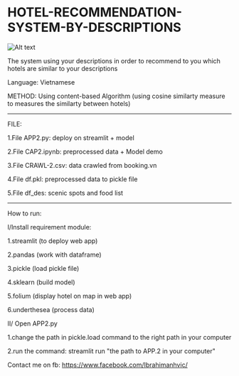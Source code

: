 # HOTEL-RECOMMENDATION-SYSTEM-BY-DESCRIPTIONS

![Alt text](https://i.ibb.co/V2kYZB0/HOTEL.png)

The system using your descriptions in order to recommend to you which hotels are similar to your descriptions

Language: Vietnamese

METHOD: Using content-based Algorithm (using cosine similarty measure to measures the similarty between hotels)

-------------------------------------------------------------------------------------------------
FILE:

  1.File APP2.py: deploy on streamlit + model
  
  2.File CAP2.ipynb: preprocessed data + Model demo
  
  3.File CRAWL-2.csv: data crawled from booking.vn
  
  4.File df.pkl: preprocessed data to pickle file
  
  5.File df_des: scenic spots and food list
  
-------------------------------------------------------------------------------------------------
How to run:

I/Install requirement module:

  1.streamlit (to deploy web app)
  
  2.pandas (work with dataframe)
  
  3.pickle (load pickle file)
  
  4.sklearn (build model)
  
  5.folium (display hotel on map in web app)
  
  6.underthesea (process data)
  
  
II/ Open APP2.py

  1.change the path in pickle.load command to the right path in your computer
  
  2.run the command: streamlit run "the path to APP.2 in your computer"

Contact me on fb: https://www.facebook.com/Ibrahimanhvic/
  
